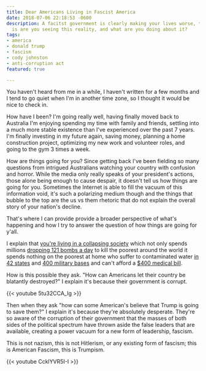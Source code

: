```yaml
---
title: Dear Americans Living in Fascist America
date: 2018-07-06 22:18:53 -0600
description: A facitst government is clearly making your lives worse, the question
  is are you seeing this reality, and what are you doing about it?
tags:
- america
- donald trump
- fascism
- cody johnston
- anti-corruption act
featured: true

---
```

You haven't heard from me in a while, I haven't written for a few months and I tend to go quiet when I'm in another time zone, so I thought it would be nice to check in.

How have I been? I'm going really well, having finally moved back to Australia I'm enjoying spending my time with family and friends, settling into a much more stable existence than I've experienced over the past 7 years. I'm finally investing in my future again, saving money, planning a home construction project, optimizing my new work and volunteer roles, and going to the gym 3 times a week.

How are things going for you? Since getting back I've been fielding so many questions from intrigued Australians watching your country with confusion and horror. While the media only really speaks of your president's actions, those alone being enough to cause despair, it doesn't tell us how things are going for you. Sometimes the Internet is able to fill the vacuum of this information void, it's such a polarizing medium though and the things that bubble to the top are the us vs them rhetoric that do not explain the overall story of your nation's decline.

That's where I can provide provide a broader perspective of what's happening and how I try to answer the question of how things are going for y'all.

I explain that [you're living in a collapsing society](http://fortune.com/2015/07/20/united-states-decline-statistics-economic/) which not only spends millions [dropping 121 bombs a day](https://www.truthdig.com/articles/trumps-military-drops-a-bomb-every-12-minutes-and-no-one-is-talking-about-it/) to kill the poorest around the world it spends nothing on the poorest at home who suffer to contaminated water [in 42 states](https://www.thoughtco.com/chemical-contaminated-tap-water-in-us-1204205) and [400 military bases](https://www.military.com/daily-news/2017/04/25/nearly-400-military-bases-must-be-tested-water-contamination.html) and can't afford a [$400 medical bill](http://money.cnn.com/2018/05/22/pf/emergency-expenses-household-finances/index.html).

How is this possible they ask. "How can Americans let their country be blatantly destroyed?" I explain it's because their government is corrupt.

{{< youtube 5tu32CCA_Ig >}}

Then when they ask "how can some American's believe that Trump is going to save them?" I explain it's because they're absolutely desperate. They're so aware of the corruption of their government that the masses of both sides of the political spectrum have thrown aside the false leaders that are available, creating a power vacuum for a new form of leadership, fascism.

This is not nazism, this is not Hitlerism, or any existing form of fascism; this is American Fascism, this is Trumpism.

{{< youtube CcklYVR5I-I >}}